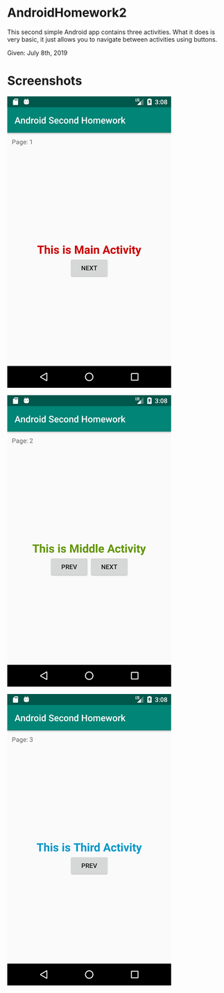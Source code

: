 # AndroidHomework2

This second simple Android app contains three activities.
What it does is very basic, it just allows you to navigate between activities
using buttons.

Given: July 8th, 2019

# Screenshots
![Alt text](Screenshots/2.1.png?raw=true "Main Activity")

![Alt text](Screenshots/2.2.png?raw=true "Middle Activity")

![Alt text](Screenshots/2.3.png?raw=true "Last Activity")


